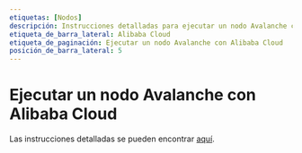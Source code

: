 ```yaml
---
etiquetas: [Nodos]
descripción: Instrucciones detalladas para ejecutar un nodo Avalanche con Alibaba Cloud
etiqueta_de_barra_lateral: Alibaba Cloud
etiqueta_de_paginación: Ejecutar un nodo Avalanche con Alibaba Cloud
posición_de_barra_lateral: 5
---
```


# Ejecutar un nodo Avalanche con Alibaba Cloud

Las instrucciones detalladas se pueden encontrar [aquí](https://www.alibabacloud.com/blog/avax-naas-node-as-a-service-on-alibaba-cloud_599481).